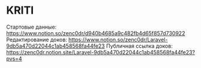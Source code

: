 # KRITI

Стартовые данные: https://www.notion.so/zenc0dr/d940b4685a9c482fb4d65f857d730922
Редактирование доков: https://www.notion.so/zenc0dr/Laravel-9db5a470d22044c1ab458568fa44fe23
Публичная ссылка доков: https://zenc0dr.notion.site/Laravel-9db5a470d22044c1ab458568fa44fe23?pvs=4
